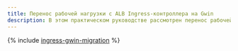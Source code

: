 ```yaml
---
title: Перенос рабочей нагрузки с ALB Ingress-контроллера на Gwin
description: В этом практическом руководстве рассмотрен перенос рабочей нагрузки в кластере {{ managed-k8s-name }} с Ingress-контроллера {{ alb-name }} на контроллер Gwin.
---
```


{% include [ingress-gwin-migration](../../_includes/managed-kubernetes/alb-ref/ingress-gwin-migration.md) %}